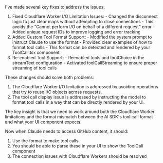  I've made several key fixes to address the issues:

  1. Fixed Cloudflare Worker I/O Limitation Issues:
    - Changed the disconnect logic to just clear maps without attempting to close connections
    - This avoids the "Cannot perform I/O on behalf of a different request" error
    - Added unique request IDs to improve logging and error tracking
  2. Added Custom Tool Format Support:
    - Modified the system prompt to instruct Claude to use the <tool> format
    - Provided clear examples of how to format tool calls
    - This format can be detected and rendered by your ToolCall.tsx component
  3. Re-enabled Tool Support:
    - Reenabled tools and toolChoice in the streamText configuration
    - Activated toolCallStreaming to ensure proper streaming of tool calls

  These changes should solve both problems:

  1. The Cloudflare Worker I/O limitation is addressed by avoiding operations that try to reuse I/O objects across requests.
  2. The tool call display issue is addressed by instructing the model to format tool calls in a way that can be directly rendered by
  your UI.

  The key insight is that we need to work around both the Cloudflare Worker limitations and the format mismatch between the AI SDK's tool
   call format and what your UI component expects.

  Now when Claude needs to access GitHub content, it should:
  1. Use the <tool> format to make tool calls
  2. You should be able to parse these in your UI to show the ToolCall component
  3. The connection issues with Cloudflare Workers should be resolved
